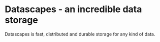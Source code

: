 ﻿Datascapes - an incredible data storage
=======================================

Datascapes is fast, distributed and durable storage for any kind of data.